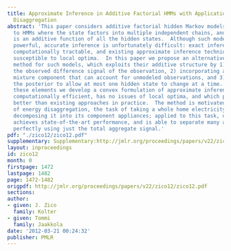 ```yaml
---
title: Approximate Inference in Additive Factorial HMMs with Application to Energy
  Disaggregation
abstract: 'This paper considers additive factorial hidden Markov models, an extension
  to HMMs where the state factors into multiple independent chains, and the output
  is an additive function of all the hidden states.  Although such models are very
  powerful, accurate inference is unfortunately difficult: exact inference is not
  computationally tractable, and existing approximate inference techniques are highly
  susceptible to local optima.  In this paper we propose an alternative inference
  method for such models, which exploits their additive structure by 1) looking at
  the observed difference signal of the observation, 2) incorporating a ``robust''''
  mixture component that can account for unmodeled observations, and 3) constraining
  the posterior to allow at most one hidden state to change at a time.  Combining
  these elements we develop a convex formulation of approximate inference that is
  computationally efficient, has no issues of local optima, and which performs much
  better than existing approaches in practice.  The method is motivated by the problem
  of energy disaggregation, the task of taking a whole home electricity signal and
  decomposing it into its component appliances; applied to this task, our algorithm
  achieves state-of-the-art performance, and is able to separate many appliances almost
  perfectly using just the total aggregate signal.'
pdf: "./zico12/zico12.pdf"
supplementary: Supplementary:http://jmlr.org/proceedings/papers/v22/zico12/zico12Supple.tgz
layout: inproceedings
id: zico12
month: 0
firstpage: 1472
lastpage: 1482
page: 1472-1482
origpdf: http://jmlr.org/proceedings/papers/v22/zico12/zico12.pdf
sections: 
author:
- given: J. Zico
  family: Kolter
- given: Tommi
  family: Jaakkola
date: '2012-03-21 00:24:32'
publisher: PMLR
---
```

